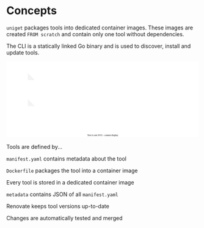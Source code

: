 # Concepts

`uniget` packages tools into dedicated container images. These images are created `FROM scratch` and contain only one tool without dependencies.

The CLI is a statically linked Go binary and is used to discover, install and update tools.

![](concepts.drawio.svg)

Tools are defined by...

`manifest.yaml` contains metadata about the tool

`Dockerfile` packages the tool into a container image

Every tool is stored in a dedicated container image

`metadata` contains JSON of all `manifest.yaml`

Renovate keeps tool versions up-to-date

Changes are automatically tested and merged